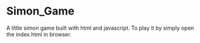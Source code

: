 # Simon_Game
A little simon game built with html and javascript.
To play it by simply open the index.html in browser.
